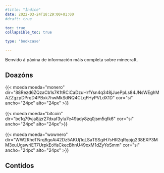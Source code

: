```yaml
---
#title: "Índice"
date: 2022-03-24T18:29:00+01:00
#draft: true

toc: true
collapsible_toc: true

type: 'bookcase'

---
```


Benvido á páxina de información máis completa sobre minecraft.

## Doazóns

<!-- <img align="left" src="https://raw.githubusercontent.com/Ran-n/svgs/main/divisas/bitcoin/bitcoin_0.svg" width="10" alt="bitcoin logo" title="Bitcoin"> -->

{{< moeda moeda="monero" dir="88Rezd6ZQzaCb1s7K1tRCiCaDzuHrfYsn4q348jJuePpLs84JNsWEghMAZZgzpDPrqD4PBxk7hwMkSdNQ4CLqFHyPVLdX1D" cor="si" ancho="24px" alto="24px" >}}
<br>
<br>
{{< moeda moeda="bitcoin" dir="bc1q79vja8jzr27dxaf3ylu7e49ady8zq0jsm5qfk6" cor="si" ancho="24px" alto="24px">}}
<br>
<br>
{{< moeda moeda="wownero" dir="WW2RheTNrq8goAi42Dz5AKUj1qLSaTSSgiH7sHR2qRqojg238EXP3MM3xuUgswriET7UrpkEoYaCkecBhnU49oxM1dZyYoSmm" cor="si" ancho="24px" alto="24px" >}}

## Contidos
